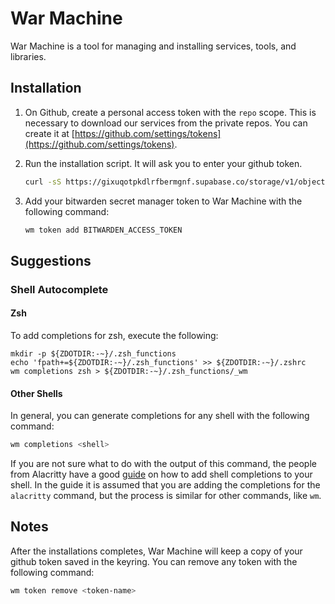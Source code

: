 # War Machine

War Machine is a tool for managing and installing services, tools, and libraries.

## Installation

1. On Github, create a personal access token with the `repo` scope. This is necessary to download our services from the private repos. You can create it at [https://github.com/settings/tokens](https://github.com/settings/tokens).
2. Run the installation script. It will ask you to enter your github token.

   ```sh
   curl -sS https://gixuqotpkdlrfbermgnf.supabase.co/storage/v1/object/public/dev/install.sh | sudo bash
   ```

3. Add your bitwarden secret manager token to War Machine with the following command:

   ```sh
   wm token add BITWARDEN_ACCESS_TOKEN
   ```

## Suggestions

### Shell Autocomplete

#### Zsh

To add completions for zsh, execute the following:

```
mkdir -p ${ZDOTDIR:-~}/.zsh_functions
echo 'fpath+=${ZDOTDIR:-~}/.zsh_functions' >> ${ZDOTDIR:-~}/.zshrc
wm completions zsh > ${ZDOTDIR:-~}/.zsh_functions/_wm
```

#### Other Shells

In general, you can generate completions for any shell with the following command:

```sh
wm completions <shell>
```

If you are not sure what to do with the output of this command, the people from Alacritty have a good [guide](https://github.com/alacritty/alacritty/blob/master/INSTALL.md#shell-completions) on how to add shell completions to your shell. In the guide it is assumed that you are adding the completions for the `alacritty` command, but the process is similar for other commands, like `wm`.

## Notes

After the installations completes, War Machine will keep a copy of your github token saved in the keyring. You can remove any token with the following command:

```sh
wm token remove <token-name>
```
